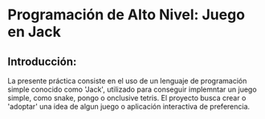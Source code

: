 # Programación de Alto Nivel: Juego en Jack
## Introducción:
La presente práctica consiste en el uso de un lenguaje de programación simple conocido como 'Jack', utilizado para conseguir implemntar un juego simple, como snake, pongo o onclusive tetris. 
El proyecto busca crear o 'adoptar' una idea de algun juego o aplicación interactiva de preferencia.
